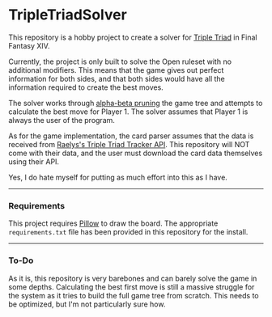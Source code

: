 # TripleTriadSolver

This repository is a hobby project to create a solver for [Triple Triad](https://ffxiv.consolegameswiki.com/wiki/Triple_Triad) in Final Fantasy XIV.

Currently, the project is only built to solve the Open ruleset with no additional modifiers. This means that the game gives out perfect information for both sides, and that both sides would have all the information required to create the best moves.

The solver works through [alpha-beta pruning](https://en.wikipedia.org/wiki/Alpha%E2%80%93beta_pruning) the game tree and attempts to calculate the best move for Player 1. The solver assumes that Player 1 is always the user of the program.

As for the game implementation, the card parser assumes that the data is received from [Raelys's Triple Triad Tracker API](https://triad.raelys.com/). This repository will NOT come with their data, and the user must download the card data themselves using their API.

Yes, I do hate myself for putting as much effort into this as I have.

---

### Requirements

This project requires [Pillow](https://pillow.readthedocs.io/en/stable/index.html) to draw the board. The appropriate `requirements.txt` file has been provided in this repository for the install.

---

### To-Do

As it is, this repository is very barebones and can barely solve the game in some depths. Calculating the best first move is still a massive struggle for the system as it tries to build the full game tree from scratch. This needs to be optimized, but I'm not particularly sure how.

